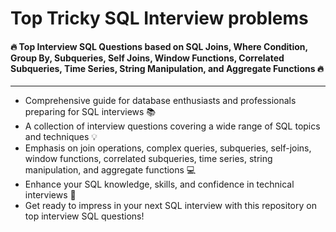 # Top Tricky SQL Interview problems 


#### 🔥 Top Interview SQL Questions based on SQL Joins, Where Condition, Group By, Subqueries, Self Joins, Window Functions, Correlated Subqueries, Time Series, String Manipulation, and Aggregate Functions 🔥

--- 
- Comprehensive guide for database enthusiasts and professionals preparing for SQL interviews 📚
- A collection of interview questions covering a wide range of SQL topics and techniques 💡
- Emphasis on join operations, complex queries, subqueries, self-joins, window functions, correlated subqueries, time series, string manipulation, and aggregate functions 💻
- Enhance your SQL knowledge, skills, and confidence in technical interviews 💪
- Get ready to impress in your next SQL interview with this repository on top interview SQL questions! 


